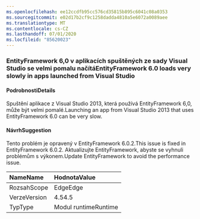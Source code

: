 ```yaml
---
ms.openlocfilehash: ee12ccdfb95cc576cd35815b895c6041c08a0353
ms.sourcegitcommit: e02d17b2cf9c1258dadda4810a5e6072a0089aee
ms.translationtype: MT
ms.contentlocale: cs-CZ
ms.lasthandoff: 07/01/2020
ms.locfileid: "85620023"
---
```

### <a name="entityframework-60-loads-very-slowly-in-apps-launched-from-visual-studio"></a><span data-ttu-id="9d715-101">EntityFramework 6,0 v aplikacích spuštěných ze sady Visual Studio se velmi pomalu načítá</span><span class="sxs-lookup"><span data-stu-id="9d715-101">EntityFramework 6.0 loads very slowly in apps launched from Visual Studio</span></span>

#### <a name="details"></a><span data-ttu-id="9d715-102">Podrobnosti</span><span class="sxs-lookup"><span data-stu-id="9d715-102">Details</span></span>

<span data-ttu-id="9d715-103">Spuštění aplikace z Visual Studio 2013, která používá EntityFramework 6,0, může být velmi pomalé.</span><span class="sxs-lookup"><span data-stu-id="9d715-103">Launching an app from Visual Studio 2013 that uses EntityFramework 6.0 can be very slow.</span></span>

#### <a name="suggestion"></a><span data-ttu-id="9d715-104">Návrh</span><span class="sxs-lookup"><span data-stu-id="9d715-104">Suggestion</span></span>

<span data-ttu-id="9d715-105">Tento problém je opravený v EntityFramework 6.0.2.</span><span class="sxs-lookup"><span data-stu-id="9d715-105">This issue is fixed in EntityFramework 6.0.2.</span></span> <span data-ttu-id="9d715-106">Aktualizujte EntityFramework, abyste se vyhnuli problémům s výkonem.</span><span class="sxs-lookup"><span data-stu-id="9d715-106">Update EntityFramework to avoid the performance issue.</span></span>

| <span data-ttu-id="9d715-107">Name</span><span class="sxs-lookup"><span data-stu-id="9d715-107">Name</span></span>    | <span data-ttu-id="9d715-108">Hodnota</span><span class="sxs-lookup"><span data-stu-id="9d715-108">Value</span></span>       |
|:--------|:------------|
| <span data-ttu-id="9d715-109">Rozsah</span><span class="sxs-lookup"><span data-stu-id="9d715-109">Scope</span></span>   |<span data-ttu-id="9d715-110">Edge</span><span class="sxs-lookup"><span data-stu-id="9d715-110">Edge</span></span>|
|<span data-ttu-id="9d715-111">Verze</span><span class="sxs-lookup"><span data-stu-id="9d715-111">Version</span></span>|<span data-ttu-id="9d715-112">4.5</span><span class="sxs-lookup"><span data-stu-id="9d715-112">4.5</span></span>|
|<span data-ttu-id="9d715-113">Typ</span><span class="sxs-lookup"><span data-stu-id="9d715-113">Type</span></span>|<span data-ttu-id="9d715-114">Modul runtime</span><span class="sxs-lookup"><span data-stu-id="9d715-114">Runtime</span></span>|
